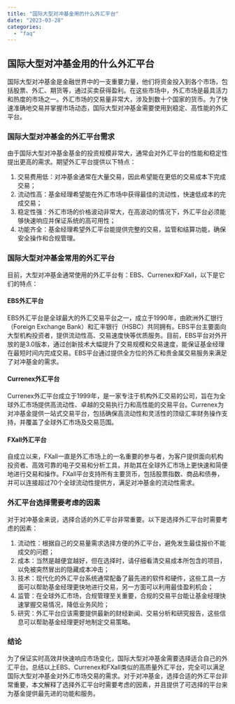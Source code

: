 ```yaml
---
title: "国际大型对冲基金用的什么外汇平台"
date: "2023-03-28"
categories: 
  - "faq"
---
```


## 国际大型对冲基金用的什么外汇平台

国际大型对冲基金是金融世界中的一支重要力量，他们将资金投入到各个市场，包括股票、外汇、期货等，通过买卖获得盈利。在这些市场中，外汇市场是最具活力和热度的市场之一。外汇市场的交易量非常大，涉及到数十个国家的货币。为了快速准确地交易并掌握市场动态，国际大型对冲基金需要使用到稳定、高性能的外汇平台。

### 国际大型对冲基金的外汇平台需求

由于国际大型对冲基金基金的投资规模非常大，通常会对外汇平台的性能和稳定性提出更高的需求。期望外汇平台提供以下特点：

1. 交易费用低：对冲基金通常在大量交易，因此希望能在更低的交易成本下完成交易；
2. 流动性高：基金经理希望能在外汇市场中获得最佳的流动性，快速低成本的完成交易；
3. 稳定性强：外汇市场的价格波动非常大，在高波动的情况下，外汇平台必须能够快速响应并保证系统的高可用性；
4. 功能齐全：基金经理希望外汇平台能提供完整的交易，监管和结算功能，确保安全操作和合规管理。

### 国际大型对冲基金常用的外汇平台

目前，大型对冲基金通常使用的外汇平台有：EBS、Currenex和FXall，以下是它们的特点：

#### EBS外汇平台

EBS外汇平台是全球最大的外汇交易平台之一，成立于1990年，由欧洲外汇银行（Foreign Exchange Bank）和汇丰银行（HSBC）共同拥有。EBS平台主要面向大型机构投资者，提供流动性高、交易速度快等优质服务。目前，EBS平台对外开放的是3.0版本，通过创新技术大幅提升了交易规模和交易速度，能保证基金经理在最短时间内完成交易。EBS平台通过提供全方位的外汇和贵金属交易服务来满足了对冲基金的需求。

#### Currenex外汇平台

Currenex外汇平台成立于1999年，是一家专注于机构外汇交易的公司，旨在为全球外汇市场提供高流动性、卓越的交易执行力和高性能的交易平台。Currenex为对冲基金提供一站式交易平台，包括确保高流动性和灵活性的顶级汇率财务操作支持，并覆盖了全球外汇市场及交易范围。

#### FXall外汇平台

自成立以来，FXall一直是外汇市场上的一名重要的参与者，为客户提供面向机构投资者、高效可靠的电子交易和分析工具，并助其在全球外汇市场上更快速和简便地进行交易和操作。FXall平台支持所有主要货币，包括股票指数、商品和债券，并可以连接超过70个全球流动性提供方，满足对冲基金的流动性需求。

### 外汇平台选择需要考虑的因素

对于对冲基金来说，选择合适的外汇平台非常重要。以下是选择外汇平台时需要考虑的因素：

1. 流动性：根据自己的交易量需求选择方便的外汇平台，避免发生最佳报价不能成交的问题；
2. 成本：当然是越便宜越好，但在选择时，请仔细看清交易成本所包含的项目，以免被突然冒出的隐藏成本冲击；
3. 技术：现代化的外汇平台系统通常配备了最先进的软件和硬件，这些工具一方面可以帮助基金经理更快地进行交易，另一方面可以利用最佳盈利机会；
4. 监管：在全球外汇市场，合规管理至关重要，合规的交易平台能让基金经理快速掌握交易情况，降低业务风险；
5. 研究：外汇平台应该需要提供最新的财经新闻、交易分析和研究报告，这些信息可以帮助基金经理更好地制定交易策略。

### 结论

为了保证实时高效并快速响应市场变化，国际大型对冲基金需要选择适合自己的外汇平台。总结以上EBS、Currenex和FXall类似的高质量外汇平台，完全可以满足国际大型对冲基金对外汇市场交易的需求。对于对冲基金，选择合适的外汇平台非常重要，本文解释了选择外汇平台时需要考虑的因素，并且提供了可选择的平台来为基金提供最先进的功能和服务。
